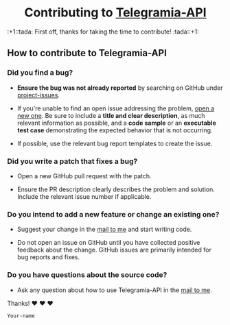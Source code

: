 <h1 align="center">
    Contributing to <a href="https://github.com/mezgoodle/Telegramia-API">Telegramia-API</a>
</h1>
:+1::tada: First off, thanks for taking the time to contribute! :tada::+1:

## How to contribute to Telegramia-API

### **Did you find a bug?**

* **Ensure the bug was not already reported** by searching on GitHub under [project-issues](https://github.com/mezgoodle/Telegramia-API/issues).

* If you're unable to find an open issue addressing the problem, [open a new one](https://github.com/mezgoodle/Telegramia-API/issues/new). Be sure to include a **title and clear description**, as much relevant information as possible, and a **code sample** or an **executable test case** demonstrating the expected behavior that is not occurring.

* If possible, use the relevant bug report templates to create the issue.

### **Did you write a patch that fixes a bug?**

* Open a new GitHub pull request with the patch.

* Ensure the PR description clearly describes the problem and solution. Include the relevant issue number if applicable.

### **Do you intend to add a new feature or change an existing one?**

* Suggest your change in the [mail to me](mailto:mezgoodle@gmail.com) and start writing code.

* Do not open an issue on GitHub until you have collected positive feedback about the change. GitHub issues are primarily intended for bug reports and fixes.

### **Do you have questions about the source code?**

* Ask any question about how to use Telegramia-API in the [mail to me](mailto:mezgoodle@gmail.com).

Thanks! :heart: :heart: :heart:

`Your-name`
